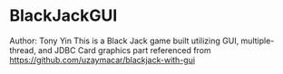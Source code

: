 # BlackJackGUI
Author: Tony Yin
This is a Black Jack game built utilizing GUI, multiple-thread, and JDBC
Card graphics part referenced from https://github.com/uzaymacar/blackjack-with-gui
